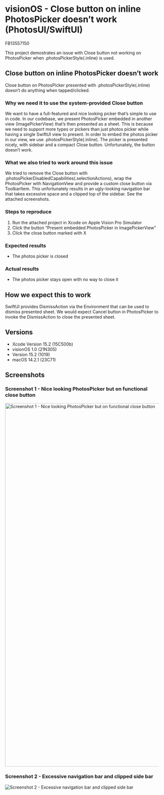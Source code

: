 # visionOS - Close button on inline PhotosPicker doesn’t work (PhotosUI/SwiftUI)
FB13557150

This project demostrates an issue with Close button not working on PhotosPicker when .photosPickerStyle(.inline) is used.

## Close button on inline PhotosPicker doesn’t work

Close button on PhotosPicker presented with .photosPickerStyle(.inline) doesn’t do anything when tapped/clicked.

### Why we need it to use the system-provided Close button

We want to have a full-featured and nice looking picker that’s simple to use in code. In our codebase, we present PhotosPicker embedded in another view (ImagePickerView) that’s then presented as a sheet. This is because we need to support more types or pickers than just photos picker while having a single SwiftUI view to present. In order to embed the photos picker in our view, we use .photosPickerStyle(.inline). The picker is presented nicely, with sidebar and a compact Close button. Unfortunately, the button doesn’t work.

### What we also tried to work around this issue

We tried to remove the Close button with .photosPickerDisabledCapabilities(.selectionActions), wrap the PhotosPicker with NavigationView and provide a custom close button via ToolbarItem. This unfortunately results in an ugly-looking navigation bar that takes excessive space and a clipped top of the sidebar. See the attached screenshots.

### Steps to reproduce
1. Run the attached project in Xcode on Apple Vision Pro Simulator
2. Click the button “Present embedded PhotosPicker in ImagePickerView”
3. Click the close button marked with X

### Expected results
- The photos picker is closed

### Actual results
- The photos picker stays open with no way to close it

## How we expect this to work
SwiftUI provides DismissAction via the Environment that can be used to dismiss presented sheet. We would expect Cancel button in PhotosPicker to invoke the DismissAction to close the presented sheet.

## Versions

- Xcode Version 15.2 (15C500b)
- visionOS 1.0 (21N305)
- Version 15.2 (1019)
- macOS 14.2.1 (23C71)

## Screenshots 

### Screenshot 1 - Nice looking PhotosPicker but on functional close button
<img width="1190" alt="Screenshot 1 - Nice looking PhotosPicker but on functional close button" src="https://github.com/tomaskraina/feedbackassistant.apple.com/assets/198316/ea8c21d6-3096-4849-a6f5-7343a9692ce9">

### Screenshot 2 - Excessive navigation bar and clipped side bar
![Screenshot 2 - Excessive navigation bar and clipped side bar](https://github.com/tomaskraina/feedbackassistant.apple.com/assets/198316/f0c45cd6-3d4d-4d66-b8be-a66af64b8b37)

